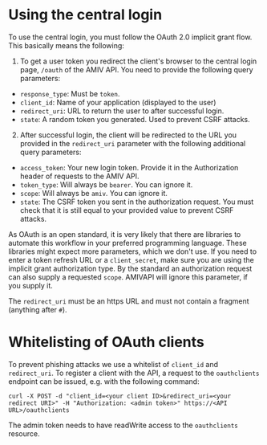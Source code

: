 # Using the central login

To use the central login, you must follow the OAuth 2.0 implicit grant flow. This basically means the following:

1. To get a user token you redirect the client's browser to the central login page, ```/oauth``` of the AMIV API. You need to provide the following query parameters:

* ```response_type```: Must be ```token```.
* ```client_id```: Name of your application (displayed to the user)
* ```redirect_uri```: URL to return the user to after successful login.
* ```state```: A random token you generated. Used to prevent CSRF attacks.

2. After successful login, the client will be redirected to the URL you provided in the ```redirect_uri``` parameter with the following additional query parameters:

* ```access_token```: Your new login token. Provide it in the Authorization header of requests to the AMIV API.
* ```token_type```: Will always be ```bearer```. You can ignore it.
* ```scope```: Will always be ```amiv```. You can ignore it.
* ```state```: The CSRF token you sent in the authorization request. You must check that it is still equal to your provided value to prevent CSRF attacks.


As OAuth is an open standard, it is very likely that there are libraries to automate this workflow in your preferred programming language. These libraries might expect more parameters, which we don't use. If you need to enter a token refresh URL or a ```client_secret```, make sure you are using the implicit grant authorization type. By the standard an authorization request can also supply a requested ```scope```. AMIVAPI will ignore this parameter, if you supply it.

The ```redirect_uri``` must be an https URL and must not contain a fragment (anything after ```#```).

# Whitelisting of OAuth clients

To prevent phishing attacks we use a whitelist of ```client_id``` and ```redirect_uri```. To register a client with the API, a request to the ```oauthclients``` endpoint can be issued, e.g. with the following command:

```
curl -X POST -d "client_id=<your client ID>&redirect_uri=<your redirect URI>" -H "Authorization: <admin token>" https://<API URL>/oauthclients
```

The admin token needs to have readWrite access to the ```oauthclients``` resource.
